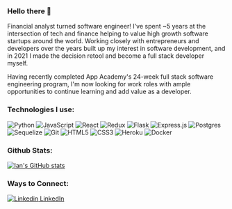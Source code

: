 ### Hello there 👋

Financial analyst turned software engineer! I've spent ~5 years at the intersection of tech and finance helping to value high growth software startups around the world. Working closely with entrepreneurs and developers over the years built up my interest in software development, and in 2021 I made the decision retool and become a full stack developer myself.

Having recently completed App Academy's 24-week full stack software engineering program, I'm now looking for work roles with ample opportunities to continue learning and add value as a developer. 

### Technologies I use:
![Python](https://img.shields.io/badge/python-3670A0?style=for-the-badge&logo=python&logoColor=ffdd54)
![JavaScript](https://img.shields.io/badge/javascript-%23323330.svg?style=for-the-badge&logo=javascript&logoColor=%23F7DF1E)
![React](https://img.shields.io/badge/react-%2320232a.svg?style=for-the-badge&logo=react&logoColor=%2361DAFB)
![Redux](https://img.shields.io/badge/redux-%23593d88.svg?style=for-the-badge&logo=redux&logoColor=white)
![Flask](https://img.shields.io/badge/flask-%23000.svg?style=for-the-badge&logo=flask&logoColor=white)
![Express.js](https://img.shields.io/badge/express.js-%23404d59.svg?style=for-the-badge&logo=express&logoColor=%2361DAFB)
![Postgres](https://img.shields.io/badge/postgres-%23316192.svg?style=for-the-badge&logo=postgresql&logoColor=white)
![Sequelize](https://img.shields.io/badge/Sequelize-52B0E7?style=for-the-badge&logo=Sequelize&logoColor=white)
![Git](https://img.shields.io/badge/git-%23F05033.svg?style=for-the-badge&logo=git&logoColor=white)
![HTML5](https://img.shields.io/badge/html5-%23E34F26.svg?style=for-the-badge&logo=html5&logoColor=white)
![CSS3](https://img.shields.io/badge/css3-%231572B6.svg?style=for-the-badge&logo=css3&logoColor=white)
![Heroku](https://img.shields.io/badge/heroku-%23430098.svg?style=for-the-badge&logo=heroku&logoColor=white)
![Docker](https://img.shields.io/badge/docker-%230db7ed.svg?style=for-the-badge&logo=docker&logoColor=white)

### Github Stats:
[![Ian's GitHub stats](https://github-readme-stats.vercel.app/api?username=iedwards314&show_icons=true&theme=tokyonight&count_private=true)](https://github.com/iedwards314/github-readme-stats)

### Ways to Connect: 
[![Linkedin](https://i.stack.imgur.com/gVE0j.png) LinkedIn](https://www.linkedin.com/in/edwards-ian/)
&nbsp;
